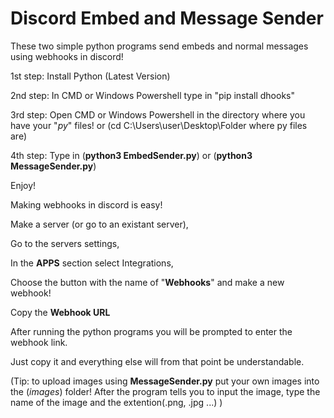 # Discord Embed and Message Sender
These two simple python programs send embeds and normal messages using webhooks in discord!

1st step: Install Python (Latest Version)

2nd step: In CMD or Windows Powershell type in "pip install dhooks"

3rd step: Open CMD or Windows Powershell in the directory where you have your "*py*" files! or (cd C:\Users\user\Desktop\Folder where py files are)

4th step: Type in (**python3 EmbedSender.py**) or (**python3 MessageSender.py**)

Enjoy!

Making webhooks in discord is easy!

Make a server (or go to an existant server),

Go to the servers settings,

In the **APPS** section select Integrations,

Choose the button with the name of "**Webhooks**" and make a new webhook!

Copy the **Webhook URL**

After running the python programs you will be prompted to enter the webhook link.

Just copy it and everything else will from that point be understandable.



(Tip: to upload images using **MessageSender.py** put your own images into the (*images*) folder! After the program tells you to input the image, type the name of the image and the extention(.png, .jpg ...) )
